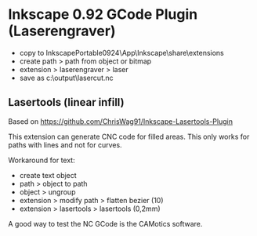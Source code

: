 # Inkscape 0.92 GCode Plugin (Laserengraver)

* copy to InkscapePortable0924\App\Inkscape\share\extensions
* create path > path from object or bitmap
* extension > laserengraver > laser
* save as c:\output\lasercut.nc

## Lasertools (linear infill)

Based on https://github.com/ChrisWag91/Inkscape-Lasertools-Plugin

This extension can generate CNC code for filled areas. This only works for paths with lines and not for curves.

Workaround for text:

* create text object
* path > object to path
* object > ungroup
* extension > modify path > flatten bezier (10)
* extension > lasertools > lasertools (0,2mm)

A good way to test the NC GCode is the CAMotics software.
